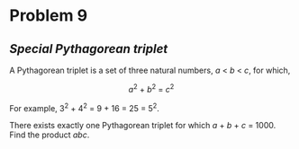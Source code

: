 # Problem 9
## _Special Pythagorean triplet_

A Pythagorean triplet is a set of three natural numbers, _a_ < _b_ < _c_, for which,

<p align="center"><var>a</var><sup>2</sup> + <var>b</var><sup>2</sup> = <var>c</var><sup>2</sup></p>

<p>For example, 3<sup>2</sup> + 4<sup>2</sup> = 9 + 16 = 25 = 5<sup>2</sup>.</p>

<p>There exists exactly one Pythagorean triplet for which <var>a</var> + <var>b</var> + <var>c</var> = 1000.<br>
Find the product <var>abc</var>.</p>
